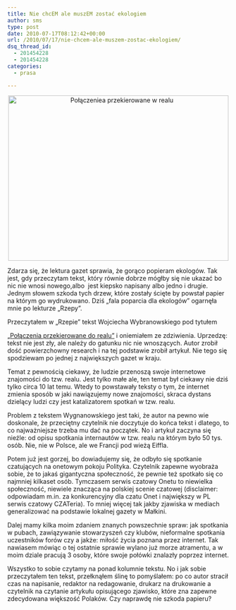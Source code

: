 ```yaml
---
title: Nie chcEM ale muszEM zostać ekologiem
author: sms
type: post
date: 2010-07-17T08:12:42+00:00
url: /2010/07/17/nie-chcem-ale-muszem-zostac-ekologiem/
dsq_thread_id:
  - 201454228
  - 201454228
categories:
  - prasa

---
```

<p style="text-align: center;">
  <a href="http://www.dziennikarz.pl/wp-content/uploads/2010/07/wybranowski-rzepa-w500.jpg"><img class="size-full wp-image-849 aligncenter" title="Połączeniea przekierowane w realu" src="http://www.dziennikarz.pl/wp-content/uploads/2010/07/wybranowski-rzepa-w500.jpg" alt="Połączeniea przekierowane w realu" width="500" height="375" /></a>
</p>

Zdarza się, że lektura gazet sprawia, że gorąco popieram ekologów. Tak jest, gdy przeczytam tekst, który równie dobrze mógłby się nie ukazać bo nic nie wnosi nowego,albo  jest kiepsko napisany albo jedno i drugie. Jednym słowem szkoda tych drzew, które zostały ścięte by powstał papier na którym go wydrukowano. Dziś &#8222;fala poparcia dla ekologów&#8221; ogarnęła mnie po lekturze &#8222;Rzepy&#8221;.

<!--more-->Przeczytałem w &#8222;Rzepie&#8221; tekst Wojciecha Wybranowskiego pod tytułem 

[&#8222;Połączenia przekierowane do realu&#8221;][1] i oniemiałem ze zdziwienia. Uprzedzę: tekst nie jest zły, ale należy do gatunku nic nie wnoszących. Autor zrobił dość powierzchowny research i na tej podstawie zrobił artykuł. Nie tego się spodziewam po jednej z największych gazet w kraju.

Temat z pewnością ciekawy, że ludzie przenoszą swoje internetowe znajomości do tzw. realu. Jest tylko małe ale, ten temat był ciekawy nie dziś tylko circa 10 lat temu. Wtedy to powstawały teksty o tym, że internet zmienia sposób w jaki nawiązujemy nowe znajomości, skraca dystans dzielący ludzi czy jest katalizatorem spotkań w tzw. realu.

Problem z tekstem Wygnanowskiego jest taki, że autor na pewno wie doskonale, że przeciętny czytelnik nie doczytuje do końca tekst i dlatego, to co najważniejsze trzeba mu dać na początek. No i artykuł zaczyna się nieźle: od opisu spotkania internautów w tzw. realu na którym było 50 tys. osób. Nie, nie w Polsce, ale we Francji pod wieżą Eiffla.

Potem już jest gorzej, bo dowiadujemy się, że odbyło się spotkanie czatujących na onetowym pokoju Polityka. Czytelnik zapewne wyobraża sobie, że to jakaś gigantyczna społeczność, że pewnie też spotkało się co najmniej kilkaset osób. Tymczasem serwis czatowy Onetu to niewielka społeczność, niewiele znacząca na polskiej scenie czatowej (disclaimer: odpowiadam m.in. za konkurencyjny dla czatu Onet i największy w PL serwis czatowy CZATeria). To mniej więcej tak jakby zjawiska w mediach generalizować na podstawie lokalnej gazety w Małkini.

Dalej mamy kilka moim zdaniem znanych powszechnie spraw: jak spotkania w pubach, zawiązywanie stowarzyszeń czy klubów, nieformalne spotkania uczestników forów czy a jakże: miłość życia poznana przez internet. Tak nawiasem mówiąc o tej ostatnie sprawie wylano już morze atramentu, a w moim dziale pracują 3 osoby, które swoje połówki znalazły poprzez internet.

Wszystko to sobie czytamy na ponad kolumnie tekstu. No i jak sobie przeczytałem ten tekst, przełknąłem ślinę to pomyślałem: po co autor stracił czas na napisanie, redaktor na redagowanie, drukarz na drukowanie a czytelnik na czytanie artykułu opisującego zjawisko, które zna zapewne zdecydowana większość Polaków. Czy naprawdę nie szkoda papieru?

 [1]: http://www.rp.pl/artykul/509964_Polaczenia_przekierowane_do_realu.html